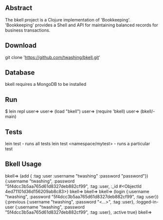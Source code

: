 
## Abstract
The bkell project is a Clojure implementation of 'Bookkeeping'. 'Bookkeeping' provides a Shell and API for maintaining balanced records for business transactions. 


## Download
  git clone 'https://github.com/twashing/bkell.git' 


## Database 
bkell requires a MongoDB to be installed


## Run
  $ lein repl
  user=> 
  user=> (load "bkell")
  user=> (require 'bkell)
  user=> (bkell/-main)


## Tests 
  lein test - runs all tests
  lein test <namespace/mytest> - runs a particular test


## Bkell Usage 
  bkell=> (add { :tag :user :username "twashing" :password "password"})
  {:username "twashing", :password "5f4dcc3b5aa765d61d8327deb882cf99", :tag :user, :_id #<ObjectId 4ed71101d36d156209ab8c83>}
  bkell=> 
  bkell=> 
  bkell=> (login {:username "twashing", :password "5f4dcc3b5aa765d61d8327deb882cf99", :tag :user})
  {:previous {:username "twashing", :password "<...>", :tag :user}, :logged-in-user {:username "twashing", :password "5f4dcc3b5aa765d61d8327deb882cf99", :tag :user}, :active true}
  bkell=>

